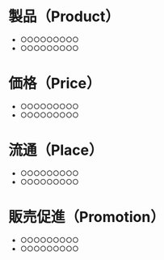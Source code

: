 # 製品（Product）

- ○○○○○○○○○
- ○○○○○○○○○


# 価格（Price）

- ○○○○○○○○○
- ○○○○○○○○○


# 流通（Place）

- ○○○○○○○○○
- ○○○○○○○○○


# 販売促進（Promotion）

- ○○○○○○○○○
- ○○○○○○○○○